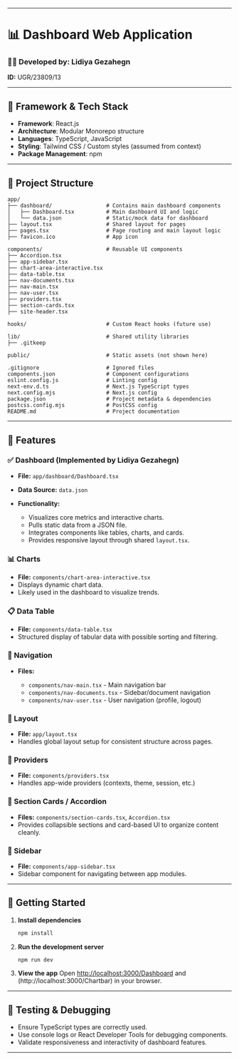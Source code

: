 
---

# 📊 Dashboard Web Application

### 🧑‍💻 Developed by: Lidiya Gezahegn

**ID:** UGR/23809/13

---

## 🔧 Framework & Tech Stack

* **Framework**: React.js
* **Architecture**: Modular Monorepo structure
* **Languages**: TypeScript, JavaScript
* **Styling**: Tailwind CSS / Custom styles (assumed from context)
* **Package Management**: npm

---

## 📁 Project Structure

```
app/
├── dashboard/                 # Contains main dashboard components
│   ├── Dashboard.tsx          # Main dashboard UI and logic
│   └── data.json              # Static/mock data for dashboard
├── layout.tsx                 # Shared layout for pages
├── pages.tsx                  # Page routing and main layout logic
├── favicon.ico                # App icon

components/                    # Reusable UI components
├── Accordion.tsx
├── app-sidebar.tsx
├── chart-area-interactive.tsx
├── data-table.tsx
├── nav-documents.tsx
├── nav-main.tsx
├── nav-user.tsx
├── providers.tsx
├── section-cards.tsx
├── site-header.tsx

hooks/                         # Custom React hooks (future use)

lib/                           # Shared utility libraries
├── .gitkeep

public/                        # Static assets (not shown here)

.gitignore                     # Ignored files
components.json                # Component configurations
eslint.config.js               # Linting config
next-env.d.ts                  # Next.js TypeScript types
next.config.mjs                # Next.js config
package.json                   # Project metadata & dependencies
postcss.config.mjs             # PostCSS config
README.md                      # Project documentation
```

---

## 🚀 Features

### ✅ Dashboard (Implemented by Lidiya Gezahegn)

* **File:** `app/dashboard/Dashboard.tsx`
* **Data Source:** `data.json`
* **Functionality:**

  * Visualizes core metrics and interactive charts.
  * Pulls static data from a JSON file.
  * Integrates components like tables, charts, and cards.
  * Provides responsive layout through shared `layout.tsx`.

### 📊 Charts

* **File:** `components/chart-area-interactive.tsx`
* Displays dynamic chart data.
* Likely used in the dashboard to visualize trends.

### 📋 Data Table

* **File:** `components/data-table.tsx`
* Structured display of tabular data with possible sorting and filtering.

### 🧭 Navigation

* **Files:**

  * `components/nav-main.tsx` - Main navigation bar
  * `components/nav-documents.tsx` - Sidebar/document navigation
  * `components/nav-user.tsx` - User navigation (profile, logout)

### 📁 Layout

* **File:** `app/layout.tsx`
* Handles global layout setup for consistent structure across pages.

### 🔗 Providers

* **File:** `components/providers.tsx`
* Handles app-wide providers (contexts, theme, session, etc.)

### 🧩 Section Cards / Accordion

* **Files:** `components/section-cards.tsx`, `Accordion.tsx`
* Provides collapsible sections and card-based UI to organize content cleanly.

### 🧭 Sidebar

* **File:** `components/app-sidebar.tsx`
* Sidebar component for navigating between app modules.

---

## 🏁 Getting Started

1. **Install dependencies**

   ```bash
   npm install
   ```

2. **Run the development server**

   ```bash
   npm run dev
   ```

3. **View the app**
   Open [http://localhost:3000/Dashboard](http://localhost:3000/Dashboard) and (http://localhost:3000/Chartbar)  in your browser.
   
   

---

## 🧪 Testing & Debugging

* Ensure TypeScript types are correctly used.
* Use console logs or React Developer Tools for debugging components.
* Validate responsiveness and interactivity of dashboard features.

---




